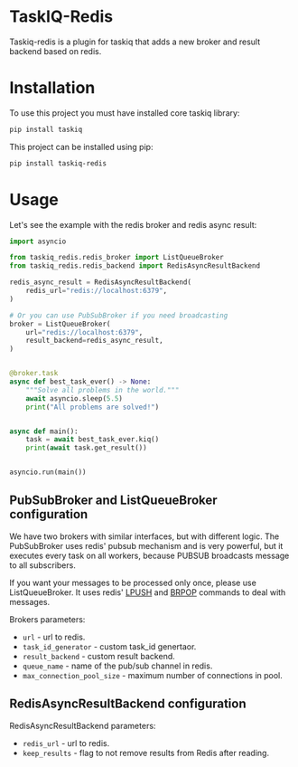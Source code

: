 # TaskIQ-Redis

Taskiq-redis is a plugin for taskiq that adds a new broker and result backend based on redis.

# Installation

To use this project you must have installed core taskiq library:
```bash
pip install taskiq
```
This project can be installed using pip:
```bash
pip install taskiq-redis
```

# Usage

Let's see the example with the redis broker and redis async result:

```python
import asyncio

from taskiq_redis.redis_broker import ListQueueBroker
from taskiq_redis.redis_backend import RedisAsyncResultBackend

redis_async_result = RedisAsyncResultBackend(
    redis_url="redis://localhost:6379",
)

# Or you can use PubSubBroker if you need broadcasting
broker = ListQueueBroker(
    url="redis://localhost:6379",
    result_backend=redis_async_result,
)


@broker.task
async def best_task_ever() -> None:
    """Solve all problems in the world."""
    await asyncio.sleep(5.5)
    print("All problems are solved!")


async def main():
    task = await best_task_ever.kiq()
    print(await task.get_result())


asyncio.run(main())
```

## PubSubBroker and ListQueueBroker configuration

We have two brokers with similar interfaces, but with different logic.
The PubSubBroker uses redis' pubsub mechanism and is very powerful,
but it executes every task on all workers, because PUBSUB broadcasts message
to all subscribers.

If you want your messages to be processed only once, please use ListQueueBroker.
It uses redis' [LPUSH](https://redis.io/commands/lpush/) and [BRPOP](https://redis.io/commands/brpop/) commands to deal with messages.

Brokers parameters:
* `url` - url to redis.
* `task_id_generator` - custom task_id genertaor.
* `result_backend` - custom result backend.
* `queue_name` - name of the pub/sub channel in redis.
* `max_connection_pool_size` - maximum number of connections in pool.

## RedisAsyncResultBackend configuration

RedisAsyncResultBackend parameters:
* `redis_url` - url to redis.
* `keep_results` - flag to not remove results from Redis after reading.
